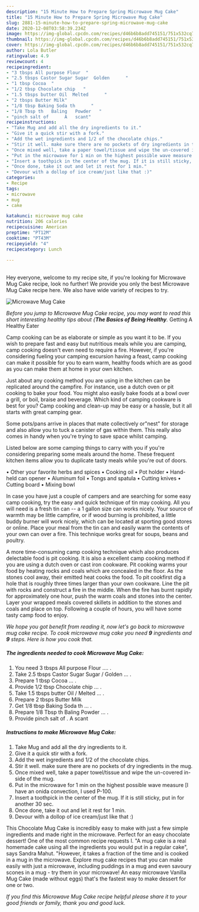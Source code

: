 ```yaml
---
description: "15 Minute How to Prepare Spring Microwave Mug Cake"
title: "15 Minute How to Prepare Spring Microwave Mug Cake"
slug: 2881-15-minute-how-to-prepare-spring-microwave-mug-cake
date: 2020-12-08T03:58:39.234Z
image: https://img-global.cpcdn.com/recipes/d46b6b8add745151/751x532cq70/microwave-mug-cake-recipe-main-photo.jpg
thumbnail: https://img-global.cpcdn.com/recipes/d46b6b8add745151/751x532cq70/microwave-mug-cake-recipe-main-photo.jpg
cover: https://img-global.cpcdn.com/recipes/d46b6b8add745151/751x532cq70/microwave-mug-cake-recipe-main-photo.jpg
author: Lola Butler
ratingvalue: 4.9
reviewcount: 4
recipeingredient:
- "3 tbsps All purpose Flour  "
- "2.5 tbsps Castor Sugar Sugar  Golden      "
- "1 tbsp Cocoa  "
- "1/2 tbsp Chocolate chip   "
- "1.5 tbsps butter Oil  Melted      "
- "2 tbsps Butter Milk"
- "1/8 tbsp Baking Soda th      "
- "1/8 Tbsp th   Baling   Powder   "
- "pinch salt of      A   scant"
recipeinstructions:
- "Take Mug and add all the dry ingredients to it."
- "Give it a quick stir with a fork."
- "Add the wet ingredients and 1/2 of the chocolate chips."
- "Stir it well. make sure there are no pockets of dry ingredients in the mug."
- "Once mixed well, take a paper towel/tissue and wipe the un-covered in-side of the mug."
- "Put in the microwave for 1 min on the highest possible wave measure [I have an onida convection, I used P-100."
- "Insert a toothpick in the center of the mug. If it is still sticky, put in for another 30 sec."
- "Once done, take it out and let it rest for 1 min."
- "Devour with a dollop of ice cream/just like that :)"
categories:
- Recipe
tags:
- microwave
- mug
- cake

katakunci: microwave mug cake 
nutrition: 206 calories
recipecuisine: American
preptime: "PT12M"
cooktime: "PT43M"
recipeyield: "4"
recipecategory: Lunch

---
```

<br>
Hey everyone, welcome to my recipe site, if you're looking for Microwave Mug Cake recipe, look no further! We provide you only the best Microwave Mug Cake recipe here. We also have wide variety of recipes to try.
<br>


![Microwave Mug Cake](https://img-global.cpcdn.com/recipes/d46b6b8add745151/751x532cq70/microwave-mug-cake-recipe-main-photo.jpg)

<i>Before you jump to Microwave Mug Cake recipe, you may want to read this short interesting healthy tips about {<strong>The Basics of Being Healthy</strong>.</i>
Getting A Healthy Eater

    
Camp cooking can be as elaborate or simple as you want it to be. If you wish to prepare fast and easy but nutritious meals while you are camping, camp cooking doesn't even need to require a fire. However, if you're considering fueling your camping excursion having a feast, camp cooking can make it possible for you to earn warm, healthy foods which are as good as you can make them at home in your own kitchen.

 Just about any cooking method you are using in the kitchen can be replicated around the campfire. For instance, use a dutch oven or pit cooking to bake your food. You might also easily bake foods at a bowl over a grill, or boil, braise and beverage. Which kind of camping cookware is best for you? Camp cooking and clean-up may be easy or a hassle, but it all starts with great camping gear.

Some pots/pans arrive in places that mate collectively or"nest" for storage and also allow you to tuck a canister of gas within them. This really also comes in handy when you're trying to save space whilst camping.

Listed below are some camping things to carry with you if you're considering preparing some meals around the home. These frequent kitchen items allow you to duplicate tasty meals while you're out of doors.


• Other your favorite herbs and spices
• Cooking oil
• Pot holder
• Hand-held can opener
• Aluminum foil
• Tongs and spatula
• Cutting knives
• Cutting board
• Mixing bowl


In case you have just a couple of campers and are searching for some easy camp cooking, try the easy and quick technique of tin may cooking. All you will need is a fresh tin can -- a 1 gallon size can works nicely. Your source of warmth may be little campfire, or if wood burning is prohibited, a little buddy burner will work nicely, which can be located at sporting good stores or online. Place your meal from the tin can and easily warm the contents of your own can over a fire.  This technique works great for soups, beans and poultry.

A more time-consuming camp cooking technique which also produces delectable food is pit cooking.  It is also a excellent camp cooking method if you are using a dutch oven or cast iron cookware. Pit cooking warms your food by heating rocks and coals which are concealed in the floor. As the stones cool away, their emitted heat cooks the food. To pit cookfirst dig a hole that is roughly three times larger than your own cookware. Line the pit with rocks and construct a fire in the middle. When the fire has burnt rapidly for approximately one hour, push the warm coals and stones into the center. Layer your wrapped meals covered skillets in addition to the stones and coals and place on top. Following a couple of hours, you will have some tasty camp food to enjoy.


<i>We hope you got benefit from reading it, now let's go back to microwave mug cake recipe. To cook microwave mug cake you need <strong>9</strong> ingredients and <strong>9</strong> steps. Here is how you cook that.
</i>

##### The ingredients needed to cook Microwave Mug Cake:

1. You need 3 tbsps All purpose Flour .... .
1. Take 2.5 tbsps Castor Sugar Sugar / Golden     ... .
1. Prepare 1 tbsp Cocoa ... .
1. Provide 1/2 tbsp Chocolate chip  ... .
1. Take 1.5 tbsps butter Oil / Melted     ... .
1. Prepare 2 tbsps Butter Milk
1. Get 1/8 tbsp Baking Soda th     ... .
1. Prepare 1/8 Tbsp th   Baling   Powder  ... .
1. Provide pinch salt of  .    A   scant


##### Instructions to make Microwave Mug Cake:

1. Take Mug and add all the dry ingredients to it.
1. Give it a quick stir with a fork.
1. Add the wet ingredients and 1/2 of the chocolate chips.
1. Stir it well. make sure there are no pockets of dry ingredients in the mug.
1. Once mixed well, take a paper towel/tissue and wipe the un-covered in-side of the mug.
1. Put in the microwave for 1 min on the highest possible wave measure [I have an onida convection, I used P-100.
1. Insert a toothpick in the center of the mug. If it is still sticky, put in for another 30 sec.
1. Once done, take it out and let it rest for 1 min.
1. Devour with a dollop of ice cream/just like that :)


This Chocolate Mug Cake is incredibly easy to make with just a few simple ingredients and made right in the microwave. Perfect for an easy chocolate dessert! One of the most common recipe requests I. &#34;A mug cake is a real homemade cake using all the ingredients you would put in a regular cake&#34;, says Sandra Mahut. &#34;However, it takes a fraction of the time and is cooked in a mug in the microwave. Explore mug cake recipes that you can make easily with just a microwave, including puddings in a mug and even savoury scones in a mug - try them in your microwave! An easy microwave Vanilla Mug Cake (made without eggs) that&#39;s the fastest way to make dessert for one or two. 

<i>If you find this Microwave Mug Cake recipe helpful please share it to your good friends or family, thank you and good luck.</i>
